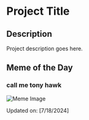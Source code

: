 # Project Title

## Description

Project description goes here.

## Meme of the Day

### call me tony hawk
![Meme Image](https://i.redd.it/jrt4jzvnwzcd1.png)

Updated on: [7/18/2024]